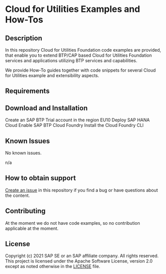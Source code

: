 # Cloud for Utilities Examples and How-Tos

## Description
In this repository Cloud for Utilities Foundation code examples are provided, that enable you to extend BTP/CAP based Cloud for Utilities Foundation services and applications utilizing BTP services and capabilities.

We provide How-To guides together with code snippets for several Cloud for Utilities example and extensibility aspects.
## Requirements


## Download and Installation

Create an SAP BTP Trial account in the region EU10
Deploy SAP HANA Cloud
Enable SAP BTP Cloud Foundry
Install the Cloud Foundry CLI

## Known Issues

No known issues.

n/a
## How to obtain support

[Create an issue](https://SAP-samples/cloud-for-utilities-foundation-samples/issues) in this repository if you find a bug or have questions about the content.
 

## Contributing

At the moment we do not have code examples, so no contribution applicable at the moment.

## License
Copyright (c) 2021 SAP SE or an SAP affiliate company. All rights reserved. This project is licensed under the Apache Software License, version 2.0 except as noted otherwise in the [LICENSE](LICENSES/Apache-2.0.txt) file.
